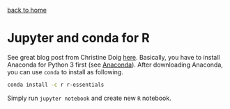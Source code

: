 [back to home](../README.md)


# Jupyter and conda for R


See great blog post from Christine Doig [here](https://www.continuum.io/blog/developer/jupyter-and-conda-r).
Basically, you have to install Anaconda for Python 3 first (see [Anaconda](anaconda.md)).
After downloading Anaconda, you can use `conda` to install as following.

```bash
conda install -c r r-essentials
```

Simply run `jupyter notebook` and create new `R` notebook.
